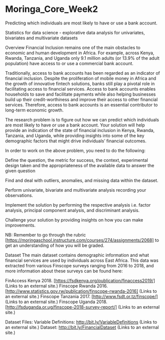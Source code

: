 # Moringa_Core_Week2
Predicting which individuals are most likely to have or use a bank account.

Statistics for data science - explorative data analysis for univariates, bivariates and multivariate datasets

Overview
Financial Inclusion remains one of the main obstacles to economic and human development in Africa. For example, across Kenya, Rwanda, Tanzania, and Uganda only 9.1 million adults (or 13.9% of the adult population) have access to or use a commercial bank account.

Traditionally, access to bank accounts has been regarded as an indicator of financial inclusion. Despite the proliferation of mobile money in Africa and the growth of innovative fintech solutions, banks still play a pivotal role in facilitating access to financial services. Access to bank accounts enables households to save and facilitate payments while also helping businesses build up their credit-worthiness and improve their access to other financial services. Therefore, access to bank accounts is an essential contributor to long-term economic growth.

The research problem is to figure out how we can predict which individuals are most likely to have or use a bank account. Your solution will help provide an indication of the state of financial inclusion in Kenya, Rwanda, Tanzania, and Uganda, while providing insights into some of the key demographic factors that might drive individuals’ financial outcomes.

In order to work on the above problem, you need to do the following:

Define the question, the metric for success, the context, experimental design taken and the appropriateness of the available data to answer the given question

Find and deal with outliers, anomalies, and missing data within the dataset.

Perform univariate, bivariate and multivariate analysis recording your observations.

Implement the solution by performing the respective analysis i.e. factor analysis, principal component analysis, and discriminant analysis.

Challenge your solution by providing insights on how you can make improvements.

NB: Remember to go through the rubric [https://moringaschool.instructure.com/courses/274/assignments/2068] to get an understanding of how you will be graded.

Dataset
The main dataset contains demographic information and what financial services are used by individuals across East Africa. This data was extracted from various Finscope surveys ranging from 2016 to 2018, and more information about these surveys can be found here:

FinAccess Kenya 2018. [https://fsdkenya.org/publication/finaccess2019/] (Links to an external site.) Finscope Rwanda 2016. [http://www.statistics.gov.rw/publication/finscope-rwanda-2016] (Links to an external site.) Finscope Tanzania 2017. [http://www.fsdt.or.tz/finscope/] (Links to an external site.) Finscope Uganda 2018. [http://fsduganda.or.ug/finscope-2018-survey-report/] (Links to an external site.)

Dataset Files:
Variable Definitions: http://bit.ly/VariableDefinitions (Links to an external site.) Dataset: http://bit.ly/FinancialDataset (Links to an external site.)
